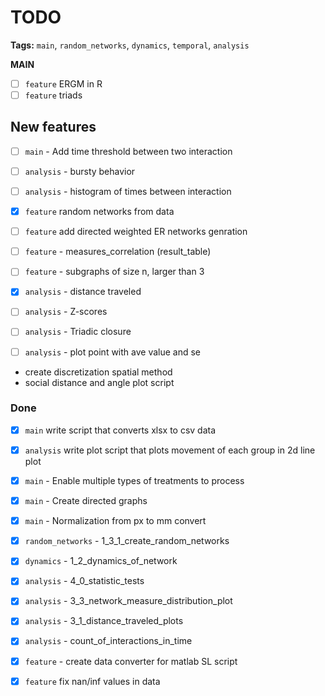 # TODO

**Tags:** `main`, `random_networks`, `dynamics`, `temporal`, `analysis`

**MAIN**

- [ ] `feature` ERGM in R
- [ ] `feature` triads

## New features

- [ ] `main` - Add time threshold between two interaction
- [ ] `analysis` - bursty behavior
- [ ] `analysis` - histogram of times between interaction

- [x] `feature` random networks from data
- [ ] `feature` add directed weighted ER networks genration
- [ ] `feature` - measures_correlation (result_table)
- [ ] `feature` - subgraphs of size n, larger than 3

- [x] `analysis` - distance traveled
- [ ] `analysis` - Z-scores
- [ ] `analysis` - Triadic closure
- [ ] `analysis` - plot point with ave value and se

- create discretization spatial method
- social distance and angle plot script

### Done

- [x] `main` write script that converts xlsx to csv data
- [x] `analysis` write plot script that plots movement of each group in 2d line plot

- [x] `main` - Enable multiple types of treatments to process
- [x] `main` - Create directed graphs
- [x] `main` - Normalization from px to mm convert

- [x] `random_networks` -  1_3_1_create_random_networks

- [x] `dynamics` - 1_2_dynamics_of_network

- [x] `analysis` - 4_0_statistic_tests
- [x] `analysis` - 3_3_network_measure_distribution_plot
- [x] `analysis` - 3_1_distance_traveled_plots
- [x] `analysis` - count_of_interactions_in_time

- [x] `feature` - create data converter for matlab SL script
- [x] `feature` fix nan/inf values in data
